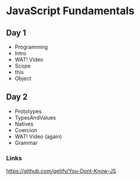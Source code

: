 # JavaScript Fundamentals

## Day 1
- Programming
- Intro
- WAT! Video
- Scope
- this
- Object

## Day 2
- Prototypes
- TypesAndValues
- Natives
- Coercion
- WAT! Video (again)
- Grammar

### Links
https://github.com/getify/You-Dont-Know-JS
